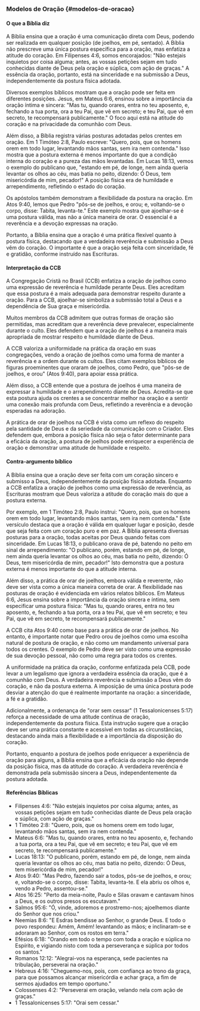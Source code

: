 ### Modelos de Oração {#modelos-de-oracao}

#### O que a Bíblia diz
A Bíblia ensina que a oração é uma comunicação direta com Deus, podendo ser realizada em qualquer posição (de joelhos, em pé, sentado). A Bíblia não prescreve uma única postura específica para a oração, mas enfatiza a atitude do coração. Em Filipenses 4:6, somos encorajados: "Não estejais inquietos por coisa alguma; antes, as vossas petições sejam em tudo conhecidas diante de Deus pela oração e súplica, com ação de graças." A essência da oração, portanto, está na sinceridade e na submissão a Deus, independentemente da postura física adotada.

Diversos exemplos bíblicos mostram que a oração pode ser feita em diferentes posições. Jesus, em Mateus 6:6, ensinou sobre a importância da oração íntima e sincera: "Mas tu, quando orares, entra no teu aposento, e, fechando a tua porta, ora a teu Pai, que vê em secreto; e teu Pai, que vê em secreto, te recompensará publicamente." O foco aqui está na atitude do coração e na privacidade da comunhão com Deus.

Além disso, a Bíblia registra várias posturas adotadas pelos crentes em oração. Em 1 Timóteo 2:8, Paulo escreve: "Quero, pois, que os homens orem em todo lugar, levantando mãos santas, sem ira nem contenda." Isso mostra que a postura externa é menos importante do que a condição interna do coração e a pureza das mãos levantadas. Em Lucas 18:13, vemos o exemplo do publicano que, "estando em pé, de longe, nem ainda queria levantar os olhos ao céu, mas batia no peito, dizendo: Ó Deus, tem misericórdia de mim, pecador!" A posição física era de humildade e arrependimento, refletindo o estado do coração.

Os apóstolos também demonstram a flexibilidade da postura na oração. Em Atos 9:40, lemos que Pedro "pôs-se de joelhos, e orou; e, voltando-se o corpo, disse: Tabita, levanta-te." Este exemplo mostra que ajoelhar-se é uma postura válida, mas não a única maneira de orar. O essencial é a reverência e a devoção expressas na oração.

Portanto, a Bíblia ensina que a oração é uma prática flexível quanto à postura física, destacando que a verdadeira reverência e submissão a Deus vêm do coração. O importante é que a oração seja feita com sinceridade, fé e gratidão, conforme instruído nas Escrituras.

#### Interpretação da CCB
A Congregação Cristã no Brasil (CCB) enfatiza a oração de joelhos como uma expressão de reverência e humildade perante Deus. Eles acreditam que essa postura é a mais adequada para demonstrar respeito durante a oração. Para a CCB, ajoelhar-se simboliza a submissão total a Deus e a dependência de Sua graça e misericórdia.

Muitos membros da CCB admitem que outras formas de oração são permitidas, mas acreditam que a reverência deve prevalecer, especialmente durante o culto. Eles defendem que a oração de joelhos é a maneira mais apropriada de mostrar respeito e humildade diante de Deus.

A CCB valoriza a uniformidade na prática da oração em suas congregações, vendo a oração de joelhos como uma forma de manter a reverência e a ordem durante os cultos. Eles citam exemplos bíblicos de figuras proeminentes que oraram de joelhos, como Pedro, que "pôs-se de joelhos, e orou" (Atos 9:40), para apoiar essa prática.

Além disso, a CCB entende que a postura de joelhos é uma maneira de expressar a humildade e o arrependimento diante de Deus. Acredita-se que esta postura ajuda os crentes a se concentrar melhor na oração e a sentir uma conexão mais profunda com Deus, refletindo a reverência e a devoção esperadas na adoração.

A prática de orar de joelhos na CCB é vista como um reflexo do respeito pela santidade de Deus e da seriedade da comunicação com o Criador. Eles defendem que, embora a posição física não seja o fator determinante para a eficácia da oração, a postura de joelhos pode enriquecer a experiência de oração e demonstrar uma atitude de humildade e respeito.

#### Contra-argumento bíblico
A Bíblia ensina que a oração deve ser feita com um coração sincero e submisso a Deus, independentemente da posição física adotada. Enquanto a CCB enfatiza a oração de joelhos como uma expressão de reverência, as Escrituras mostram que Deus valoriza a atitude do coração mais do que a postura externa.

Por exemplo, em 1 Timóteo 2:8, Paulo instrui: "Quero, pois, que os homens orem em todo lugar, levantando mãos santas, sem ira nem contenda." Este versículo destaca que a oração é válida em qualquer lugar e posição, desde que seja feita com um coração puro e em paz. A Bíblia apresenta diversas posturas para a oração, todas aceitas por Deus quando feitas com sinceridade. Em Lucas 18:13, o publicano orava de pé, batendo no peito em sinal de arrependimento: "O publicano, porém, estando em pé, de longe, nem ainda queria levantar os olhos ao céu, mas batia no peito, dizendo: Ó Deus, tem misericórdia de mim, pecador!" Isto demonstra que a postura externa é menos importante do que a atitude interna.

Além disso, a prática de orar de joelhos, embora válida e reverente, não deve ser vista como a única maneira correta de orar. A flexibilidade nas posturas de oração é evidenciada em vários relatos bíblicos. Em Mateus 6:6, Jesus ensina sobre a importância da oração sincera e íntima, sem especificar uma postura física: "Mas tu, quando orares, entra no teu aposento, e, fechando a tua porta, ora a teu Pai, que vê em secreto; e teu Pai, que vê em secreto, te recompensará publicamente."

A CCB cita Atos 9:40 como base para a prática de orar de joelhos. No entanto, é importante notar que Pedro orou de joelhos como uma escolha natural de postura de oração, e não como um mandamento universal para todos os crentes. O exemplo de Pedro deve ser visto como uma expressão de sua devoção pessoal, não como uma regra para todos os crentes.

A uniformidade na prática da oração, conforme enfatizada pela CCB, pode levar a um legalismo que ignora a verdadeira essência da oração, que é a comunhão com Deus. A verdadeira reverência e submissão a Deus vêm do coração, e não da postura externa. A imposição de uma única postura pode desviar a atenção do que é realmente importante na oração: a sinceridade, a fé e a gratidão.

Adicionalmente, a ordenança de "orar sem cessar" (1 Tessalonicenses 5:17) reforça a necessidade de uma atitude contínua de oração, independentemente da postura física. Esta instrução sugere que a oração deve ser uma prática constante e acessível em todas as circunstâncias, destacando ainda mais a flexibilidade e a importância da disposição do coração.

Portanto, enquanto a postura de joelhos pode enriquecer a experiência de oração para alguns, a Bíblia ensina que a eficácia da oração não depende da posição física, mas da atitude do coração. A verdadeira reverência é demonstrada pela submissão sincera a Deus, independentemente da postura adotada.

#### Referências Bíblicas
- Filipenses 4:6: "Não estejais inquietos por coisa alguma; antes, as vossas petições sejam em tudo conhecidas diante de Deus pela oração e súplica, com ação de graças."
- 1 Timóteo 2:8: "Quero, pois, que os homens orem em todo lugar, levantando mãos santas, sem ira nem contenda."
- Mateus 6:6: "Mas tu, quando orares, entra no teu aposento, e, fechando a tua porta, ora a teu Pai, que vê em secreto; e teu Pai, que vê em secreto, te recompensará publicamente."
- Lucas 18:13: "O publicano, porém, estando em pé, de longe, nem ainda queria levantar os olhos ao céu, mas batia no peito, dizendo: Ó Deus, tem misericórdia de mim, pecador!"
- Atos 9:40: "Mas Pedro, fazendo sair a todos, pôs-se de joelhos, e orou; e, voltando-se o corpo, disse: Tabita, levanta-te. E ela abriu os olhos e, vendo a Pedro, assentou-se."
- Atos 16:25: "Perto da meia-noite, Paulo e Silas oravam e cantavam hinos a Deus, e os outros presos os escutavam."
- Salmos 95:6: "Ó, vinde, adoremos e prostremo-nos; ajoelhemos diante do Senhor que nos criou."
- Neemias 8:6: "E Esdras bendisse ao Senhor, o grande Deus. E todo o povo respondeu: Amém, Amém! levantando as mãos; e inclinaram-se e adoraram ao Senhor, com os rostos em terra."
- Efésios 6:18: "Orando em todo o tempo com toda a oração e súplica no Espírito, e vigiando nisto com toda a perseverança e súplica por todos os santos."
- Romanos 12:12: "Alegrai-vos na esperança, sede pacientes na tribulação, perseverai na oração."
- Hebreus 4:16: "Cheguemo-nos, pois, com confiança ao trono da graça, para que possamos alcançar misericórdia e achar graça, a fim de sermos ajudados em tempo oportuno."
- Colossenses 4:2: "Perseverai em oração, velando nela com ação de graças."
- 1 Tessalonicenses 5:17: "Orai sem cessar."